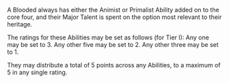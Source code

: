 A Blooded always has either the Animist or Primalist Ability added on to the core four, and their Major Talent is spent on the option most relevant to their heritage.

The ratings for these Abilities may be set as follows (for Tier I):
Any one may be set to 3.
Any other five may be set to 2.
Any other three may be set to 1.

They may distribute a total of 5 points across any Abilities, to a maximum of 5 in any single rating.